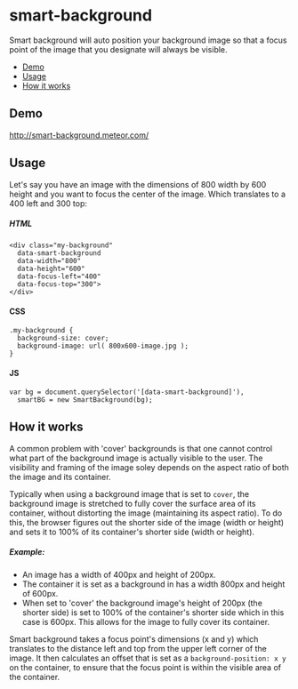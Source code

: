 # smart-background

Smart background will auto position your background image so that a focus point of the image that you designate will 
always be visible.

* [Demo](#demo)
* [Usage](#usage)
* [How it works](#how-it-works)

<a name="demo"></a>
## Demo
<a href="http://smart-background.meteor.com/" target="_blank">http://smart-background.meteor.com/</a>

<a name="usage"></a>
## Usage
Let's say you have an image with the dimensions of 800 width by 600 height and you want to focus the center of the image.
Which translates to a 400 left and 300 top:

##### HTML
```
<div class="my-background"
  data-smart-background
  data-width="800"
  data-height="600"
  data-focus-left="400"
  data-focus-top="300">
</div>
```

#### CSS
```
.my-background {
  background-size: cover;
  background-image: url( 800x600-image.jpg );
}
```

#### JS
```
var bg = document.querySelector('[data-smart-background]'),
  smartBG = new SmartBackground(bg);
```


<a name="how-it-works"></a>
## How it works

A common problem with 'cover' backgrounds is that one cannot control what part of the background image is actually 
visible to the user. The visibility and framing of the image soley depends on the aspect ratio of both the image and its
container.

Typically when using a background image that is set to `cover`, the background image is stretched to fully cover the 
surface area of its container, without distorting the image (maintaining its aspect ratio). To do this, the browser 
figures out the shorter side of the image (width or height) and sets it to 100% of its container's shorter side 
(width or height). 

##### Example:
* An image has a width of 400px and height of 200px.
* The container it is set as a background in has a width 800px and height of 600px.
* When set to 'cover' the background image's height of 200px (the shorter side) is set to 100% of the container's shorter
side which in this case is 600px. This allows for the image to fully cover its container.

Smart background takes a focus point's dimensions (x and y) which translates to the distance left and top from the upper 
left corner of the image. It then calculates an offset that is set as a `background-position: x y` on the container, to
ensure that the focus point is within the visible area of the container.
